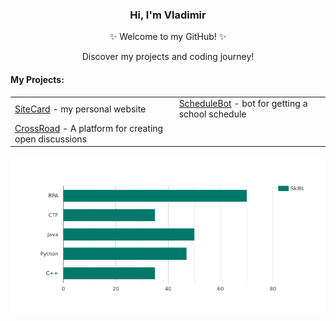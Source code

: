 <!-- <div align="center" style="background-image: url('https://pic.longtao.fun/pics/24/8712160154167691113610916885165716016931_gopic_.gif'); background-size: cover; background-position: center; padding: 20px;"> --!>
    <h3 align="center">Hi, I'm Vladimir</a></h3>
    <p align="center">✨ Welcome to my GitHub! ✨</p>
    <p align="center">Discover my projects and coding journey!</p>
    <h4 align="left">My Projects:</h4>
    <table align="center">
        <tr>
            <td><a href="https://github.com/efane4m/SiteCard">SiteCard</a> - my personal website</td>
            <td><a href="https://github.com/efane4m/ScheduleBot">ScheduleBot</a> - bot for getting a school schedule</td>
        </tr>
        <tr>
            <td><a href="https://github.com/P1trusHka/CrossRoad">CrossRoad</a> - A platform for creating open discussions</td>
            <td></td>
        </tr>
    </table>
    <img src="chart.png" alt="Chart Image" align="center">
</div>
